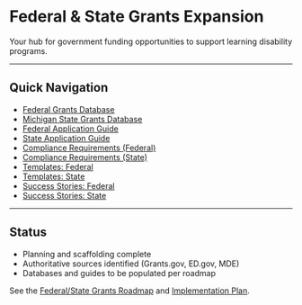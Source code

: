 # Federal & State Grants Expansion

Your hub for government funding opportunities to support learning disability programs.

---

## Quick Navigation
- [Federal Grants Database](federal_grants_database.md)
- [Michigan State Grants Database](michigan_state_grants_database.md)
- [Federal Application Guide](federal_application_guide.md)
- [State Application Guide](state_application_guide.md)
- [Compliance Requirements (Federal)](federal_compliance_requirements.md)
- [Compliance Requirements (State)](state_compliance_requirements.md)
- [Templates: Federal](federal_proposal_templates.md)
- [Templates: State](state_proposal_templates.md)
- [Success Stories: Federal](federal_success_stories.md)
- [Success Stories: State](state_success_stories.md)

---

## Status
- Planning and scaffolding complete
- Authoritative sources identified (Grants.gov, ED.gov, MDE)
- Databases and guides to be populated per roadmap

See the [Federal/State Grants Roadmap](../../roadmaps/federal_state_grants_roadmap.md) and [Implementation Plan](../../roadmaps/federal_state_grants_implementation_plan.md).
